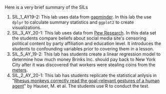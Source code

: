 Here is a very brief summary of the SILs

1. SIL_1_AY19-2: This lab uses data from [gapminder](www.gapminder.org).  In this lab the use `dplyr` to calculate summary statistics and `ggplot2` to create visualizations.  
2. SIL_3_AY_20-1: This lab uses data from [Pew Research](https://www.pewinternet.org/dataset/american-trends-panel-wave-35/).  In this data set the students compare beliefs about social media site's censoring political content by party affiliation and education level.  It introduces the students to confounding variables prior to covering them in a lesson.
3. SIL_5_AY_19-2: This lab has students create a linear regression model to determine how much money Brinks Inc. should pay back to New York City after it was discovered that workers were stealing coins from the [meters](https://law.justia.com/cases/federal/appellate-courts/F2/717/700/74822/).
4. SIL_2_AY_20-1:  This lab has students replicate the statistical anlysis in "[Rhesus monkeys correctly read the goal-relevant gestures of a human agent](https://www.ncbi.nlm.nih.gov/pmc/articles/PMC2270939/)" by Hauser, M. et al.  The students use R to conduct the test.
